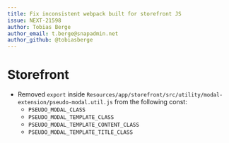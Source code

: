 ```yaml
---
title: Fix inconsistent webpack built for storefront JS
issue: NEXT-21598
author: Tobias Berge
author_email: t.berge@snapadmin.net
author_github: @tobiasberge
---
```

# Storefront
* Removed `export` inside `Resources/app/storefront/src/utility/modal-extension/pseudo-modal.util.js` from the following const:
    * `PSEUDO_MODAL_CLASS`
    * `PSEUDO_MODAL_TEMPLATE_CLASS`
    * `PSEUDO_MODAL_TEMPLATE_CONTENT_CLASS`
    * `PSEUDO_MODAL_TEMPLATE_TITLE_CLASS`
